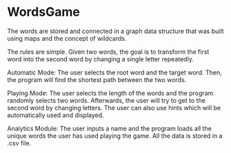 # WordsGame

The words are stored and connected in a graph data structure that was built using maps and the concept of wildcards.

The rules are simple. Given two words, the goal is to transform the first word into the second word by changing a single letter repeatedly.

Automatic Mode: The user selects the root word and the target word. Then, the program will find the shortest path between the two words.

Playing Mode: The user selects the length of the words and the program randomly selects two words. Afterwards, the user will try to get to the second word by changing letters. The user can also use hints which will be automatically used and displayed.

Analytics Module: The user inputs a name and the program loads all the unique words the user has used playing the game. All the data is stored in a .csv file.
